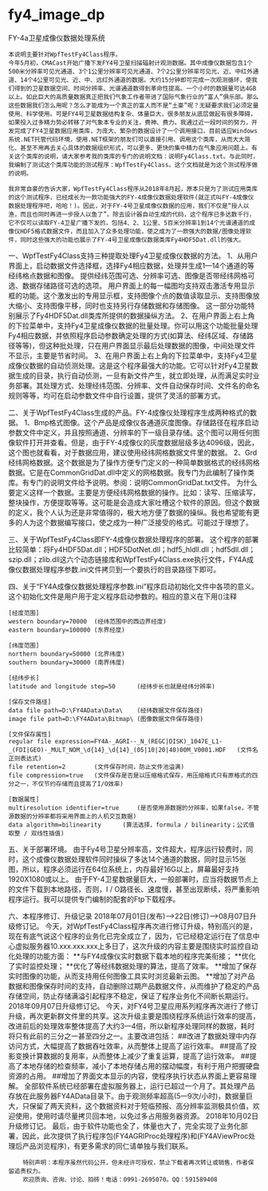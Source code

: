 # fy4_image_dp

FY-4a卫星成像仪数据处理系统

    本说明主要针对WpfTestFy4Class程序。
    今年5月初，CMACast开始广播下发FY4号卫星扫描辐射计观测数据。其中成像仪数据包含1个500米分辨率可见光通道、3个1公里分辨率可见光通道、7个2公里分辨率可见光、近、中红外通道、14个4公里可见光、近、中、远红外通道的数据。大约15分钟即可完成一次观测循环，使我们得到的卫星数据空间、时间分辨率、光谱通道数得到革命性提高。一个小时的数据量可达4GB以上。如此巨大的高质量数据真正把我们气象工作者带进了国际气象行业的“富人”俱乐部。那么这些数据我们怎么用呢？怎么才能成为一个真正的富人而不是“土豪”呢？无疑要求我们必须定量使用、科学使用。可是FY4号卫星数据结构复杂、体量巨大，很多朋友从底层做起有很多障碍，如果投入过多精力势必转移了对气象本专业的关注，费神、费力。我通过近一段时间的努力，开发完成了FY4卫星数据应用类库，为庞大、繁杂的数据设计了一个调用接口，目前适应Windows系统.NET托管代码环境，使用.NET框架的朋友们可以直接引用、调用这个类库，从而大大简化、甚至不用再去关心具体的数据组织形式，可以更多、更快的集中精力在气象应用问题上。有关这个类库的说明，请大家参考我的类库的专门的说明文档：说明Fy4Class.txt。与此同时，我编制了测试这个类库功能的测试程序：WpfTestFy4Class。这个文档就是为这个测试程序做的说明。

    我非常自豪的告诉大家，WpfTestFy4Class程序从2018年8月起，原本只是为了测试应用类库的这个测试程序，已经成长为一款功能强大的FY-4成像仪数据处理软件(就正式叫FY-4成像仪数据处理程序吧，哈哈！)。因此，对于FY-4号卫星成像仪数据的应用，我们不仅是“授人以渔，而且也同时再进一步授人以鱼了”。除去设计器自动生成的代码，这个程序已多达数千行，它不仅可以读取FY-4卫星广播下发的，包括4、2、1公里、5百米分辨率1到14个光谱通道的成像仪HDF5格式数据文件，而且加入了众多处理功能，使之成为了一款强大的数据/图像处理软件，同时这些强大的功能也展示了FY-4号卫星成像仪数据类库Fy4HDF5Dat.dll的强大。

一、WpfTestFy4Class支持三种提取处理Fy4卫星成像仪数据的方法。
      1、从用户界面上，启动数据文件选择框，选择Fy4相应数据，处理并生成1—14个通道的等经纬格点数据和图像。
           提供经纬范围可选、分辨率可选、图像是否带经纬网格可选、数据存储路径可选的选项。
           用户界面上的每一幅图均支持双击激活专用显示框的功能。这个激发出的专用显示框，支持图像个点的数值读取显示、支持图像放大缩小、支持图像平移，同时也支持另行存储数据和存储图像。
           这一部分功能特别展示了Fy4HDF5Dat.dll类库所提供的数据操纵方法。
      2、在用户界面上右上角的下拉菜单中，支持Fy4卫星成像仪数据的批量处理。你可以用这个功能批量处理Fy4相应数据，并依照程序启动参数确定处理的方式(如算法、经纬区域、存储路径等等)，但这种批处理，只在用户界面显示最后处理数据的图像，中间处理文件不显示，主要是节省时间。
      3、在用户界面上右上角的下拉菜单中，支持Fy4卫星成像仪数据的自动侦测处理。这是这个程序最强大的功能。它可以针对Fy4卫星数据生成的目录，执行自动侦测，一旦有新文件产生，就立即处理，从而满足实时业务部署。其处理方式、处理经纬范围、分辨率、文件自动保存时间、文件名的命名规则等等，均可在启动参数文件中自行设置，提供了灵活的部署方式。

二、关于WpfTestFy4Class生成的产品。FY-4成像仪处理程序生成两种格式的数据。
      1、Bmp格式图像。这个产品是成像仪各通道灰度图像。存储路径在程序启动参数文件中定义，并且按照通道、分辨率的下一级目录存储。这个图可以用任何图像软件打开并查看。但是，由于FY-4成像仪的灰度数据层级多达4096级，因此，这个图也就看看，对于数据应用，建议使用经纬网格数据文件里的数据。
      2、Grd经纬网格数据。这个数据是为了操作方便专门定义的一种简单数据格式的经纬网格数据。它是在CommonGridDat.dll中定义的网格数据。我专门为此编制了操作类库。有专门的说明文件给予说明。参阅：说明CommonGridDat.txt文件。
      为什么要定义这样一个数据。主要是方便经纬网格数据的操作。比如：读写、压缩读写，整块操作，方便提取等等。这可能是会造成大家吐槽这个软件的原因。但这个数据的定义，我个人认为还是非常值得的，极大地方便了数据的操纵。我也希望能有更多的人为这个数据编写接口，使之成为一种广泛接受的格式。可能过于理想了。

三、关于WpfTestFy4Class即FY-4成像仪数据处理程序的部署。
      这个程序的部署比较简单：将Fy4HDF5Dat.dll；HDF5DotNet.dll；hdf5_hldll.dll；hdf5dll.dll；szip.dll；zlib.dll这六个动态链接库和WpfTestFy4Class.exe执行文件，FY4A成像仪数据处理程序参数.ini文件拷贝到一个要执行的目录路径下即可。

四、关于“FY4A成像仪数据处理程序参数.ini”程序启动初始化文件中各项的意义。
      这个初始化文件是用户用于定义程序启动参数的。相应的意义在下用()注释
      
	[经度范围]
	western boundary=70000	(经纬范围中的西边界经度)
	eastern boundary=100000	(东界经度)

	[纬度范围]
	northern boundary=50000	(北界纬度)
	southern boundary=30000	(南界纬度)

	[经纬步长]
	latitude and longitude step=50		(经纬步长也就是经纬分辨率)

	[保存文件路径]
	data file path=D:\FY4AData\Data\	(经纬数据文件保存路径)
	image file path=D:\FY4AData\Bitmap\	(图像数据文件保存路径)

	[文件保存属性]
	regular file expression=FY4A-_AGRI--_N_(REGC|DISK)_1047E_L1-_(FDI|GEO)-_MULT_NOM_\d{14}_\d{14}_(05|10|20|40)00M_V0001.HDF	(文件名正则表达式)
	file retention=2		(文件保存时间，防止文件池溢满)
	file compression=true	(文件保存是否是以压缩格式保存，用压缩格式只有原格式的四分之一，不仅节约存储而且提高了I/O效率)

	[数据属性]
	multiresolution identifier=true		(是否使用源数据的分辨率，如果false，不管源数据的分辨率都将采用界面上的人机交互数据)
	data algorithm=bilinearity		(算法选择，formula / bilinearity；公式值取整 / 双线性插值)

五、关于部署环境。
      由于Fy4号卫星分辨率高，文件超大，程序运行较费时，同时，这个成像仪数据处理软件同时操纵了多达14个通道的数据，同时显示15张图，所以，程序必须运行在64位系统上，内存最好16G以上，屏幕最好支持1920X1080或以上。
      由于FY-4卫星数据量巨大，一般部署时，应当将数据节点上的文件下载到本地路径，否则，I / O路径长、速度慢，甚至出现断续，将严重影响程序运行。我可以提供专门编制的配套的Ftp下载程序。

六、本程序修订、升级记录
      2018年07月01日(发布)——>22日(修订)——>08月07日升级修订记。
          今天，对WpfTestFy4Class程序再次进行修订升级，特别高兴的是，现在有底气说这个程序的业务化已完全成立了，因为，它已经稳定运行在了信息中心虚拟服务器10.xxx.xxx.xxx上多日了，这次升级的内容主要是围绕实时监控自动化处理的功能方面：
          **与FY4成像仪实时数据下载本地的程序完美衔接；
          **优化了实时监控处理；
          **优化了等经纬数据处理的算法，提高了效率。
          **增加了保存实时图像的功能，从而支持用任何图像工具实时浏览最新云图。
          **增加了对产品数据和图像保存时间的支持，自动删除过期产品数据文件，从而维护了稳定的产品存储空间，防止存储满溢引起程序不稳定，保证了程序业务化不间断长期运行。
      2018年09月07日升级修订记。
          今天，对FY4号卫星应用系列程序再次进行了修订升级，再次更新群文件里的共享。这次升级主要是围绕程序系统运行效率的提高，改进前后的处理效率整体提高了大约3—4倍，所以新程序处理同样的数据，耗时将只有此前的三分之一甚至四分之一。主要改进包括：
          ##改进了数据处理中内存访问方式，大幅提高了数据吞吐效率，从而整体上提高了运行效率。
          ##提高了投影变换计算数据的复用率，从而整体上减少了重复运算，提高了运行效率。
          ##提高了本地存储的检查频率，减小了本地存储占用的摆动幅度，有利于用户把握硬盘资源的占用。
          ##增加了界面文本显示的内容，使程序执行状态从界面上更容易理解。
         全部软件系统已经部署在虚拟服务器上，运行已超过一个月了。其处理产品存放在此服务器FY4AData目录下。由于观测频率超高(5—9次/小时)，数据量巨大，只保留了两天资料，这个数据资料对于短临预报、高分辨率监测极具价值，欢迎使用，使用时请尽量拷贝回本地，以免过多占用服务器资源。
      2018年10月02日升级修订记。
      最后，由于软件功能也全了，体量也大了，完全实现了业务化部署，因此，此次提供了执行程序包(FY4AGRIProc处理程序)和(FY4AViewProc处理后产品浏览程序)，有更多需求的同仁请单独与我们联系。

        特别声明：本程序虽然代码公开，但未经许可授权，禁止下载者再次转让或销售，作者保留追责权力。
        欢迎质询、咨询、讨论、拍砖！电话：0991-2695070。QQ：591589408
